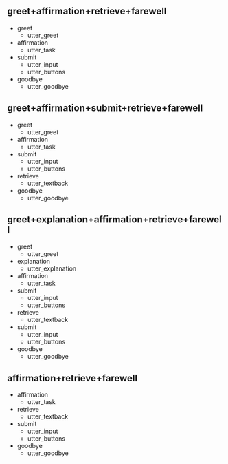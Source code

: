 ## greet+affirmation+retrieve+farewell
* greet
  - utter_greet
* affirmation
  - utter_task
* submit
  - utter_input
  - utter_buttons
* goodbye
  - utter_goodbye

## greet+affirmation+submit+retrieve+farewell
* greet
  - utter_greet
* affirmation
  - utter_task
* submit
  - utter_input
  - utter_buttons
* retrieve
  - utter_textback
* goodbye
  - utter_goodbye

## greet+explanation+affirmation+retrieve+farewell
* greet
  - utter_greet
* explanation
  - utter_explanation
* affirmation
  - utter_task
* submit
  - utter_input
  - utter_buttons
* retrieve
  - utter_textback
* submit
  - utter_input
  - utter_buttons
* goodbye
  - utter_goodbye
   
## affirmation+retrieve+farewell
* affirmation
  - utter_task
* retrieve
  - utter_textback
* submit
  - utter_input
  - utter_buttons
* goodbye
  - utter_goodbye